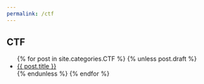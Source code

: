 ```yaml
---
permalink: /ctf
---
```


## CTF

<ul>
  {% for post in site.categories.CTF %}
    {% unless post.draft %}
      <li><a href="{{ post.url }}">{{ post.title }}</a></li>
    {% endunless %}
  {% endfor %}
</ul>
